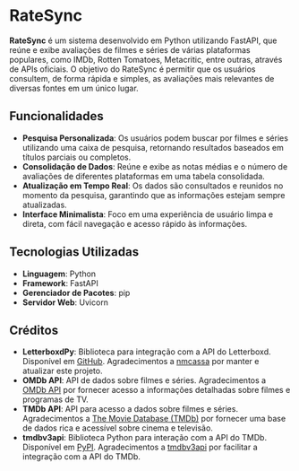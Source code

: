 # RateSync

**RateSync** é um sistema desenvolvido em Python utilizando FastAPI, que reúne e exibe avaliações de filmes e séries de várias plataformas populares, como IMDb, Rotten Tomatoes, Metacritic, entre outras, através de APIs oficiais. O objetivo do RateSync é permitir que os usuários consultem, de forma rápida e simples, as avaliações mais relevantes de diversas fontes em um único lugar.

## Funcionalidades

- **Pesquisa Personalizada**: Os usuários podem buscar por filmes e séries utilizando uma caixa de pesquisa, retornando resultados baseados em títulos parciais ou completos.
- **Consolidação de Dados**: Reúne e exibe as notas médias e o número de avaliações de diferentes plataformas em uma tabela consolidada.
- **Atualização em Tempo Real**: Os dados são consultados e reunidos no momento da pesquisa, garantindo que as informações estejam sempre atualizadas.
- **Interface Minimalista**: Foco em uma experiência de usuário limpa e direta, com fácil navegação e acesso rápido às informações.

## Tecnologias Utilizadas

- **Linguagem**: Python
- **Framework**: FastAPI
- **Gerenciador de Pacotes**: pip
- **Servidor Web**: Uvicorn

## Créditos

- **LetterboxdPy**: Biblioteca para integração com a API do Letterboxd. Disponível em [GitHub](https://github.com/nmcassa/letterboxdpy). Agradecimentos a [nmcassa](https://github.com/nmcassa) por manter e atualizar este projeto.
- **OMDb API**: API de dados sobre filmes e séries. Agradecimentos a [OMDb API](https://www.omdbapi.com/) por fornecer acesso a informações detalhadas sobre filmes e programas de TV.
- **TMDb API**: API para acesso a dados sobre filmes e séries. Agradecimentos a [The Movie Database (TMDb)](https://www.themoviedb.org/) por fornecer uma base de dados rica e acessível sobre cinema e televisão.
- **tmdbv3api**: Biblioteca Python para interação com a API do TMDb. Disponível em [PyPI](https://pypi.org/project/tmdbv3api/). Agradecimentos a [tmdbv3api](https://pypi.org/project/tmdbv3api/) por facilitar a integração com a API do TMDb.

